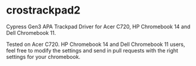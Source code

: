 # crostrackpad2
Cypress Gen3 APA Trackpad Driver for Acer C720, HP Chromebook 14 and Dell Chromebook 11.

Tested on Acer C720. HP Chromebook 14 and Dell Chromebook 11 users, feel free to modify the settings and send in pull requests with the right settings for your chromebook.
